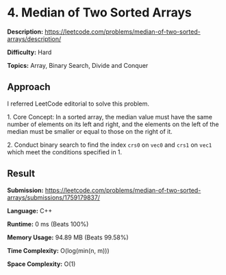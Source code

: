 # 4. Median of Two Sorted Arrays

**Description:** https://leetcode.com/problems/median-of-two-sorted-arrays/description/

**Difficulty:** Hard

**Topics:** Array, Binary Search, Divide and Conquer


## Approach

I referred LeetCode editorial to solve this problem.

1\. Core Concept: In a sorted array, the median value must have the same number of elements on its left and right, and the elements on the left of the median must be smaller or equal to those on the right of it.

2\. Conduct binary search to find the index `crs0` on `vec0` and `crs1` on `vec1` which meet the conditions specified in 1.


## Result

**Submission:** https://leetcode.com/problems/median-of-two-sorted-arrays/submissions/1759179837/

**Language:** C++

**Runtime:** 0 ms (Beats 100%)

**Memory Usage:** 94.89 MB (Beats 99.58%)

**Time Complexity:** O(log(min(n, m)))

**Space Complexity:** O(1)
